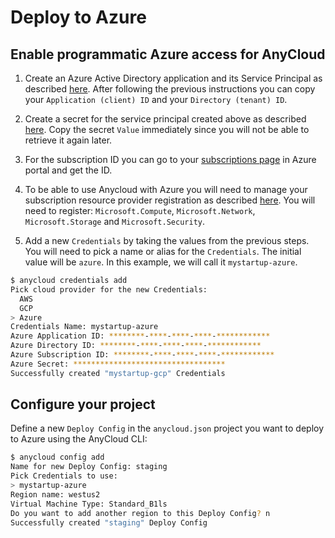 # Deploy to Azure

## Enable programmatic Azure access for AnyCloud

1) Create an Azure Active Directory application and its Service Principal as described [here](https://docs.microsoft.com/en-us/azure/active-directory/develop/howto-create-service-principal-portal). After following the previous instructions you can copy your `Application (client) ID` and your `Directory (tenant) ID`.

2) Create a secret for the service principal created above as described [here](https://docs.microsoft.com/en-us/azure/active-directory/develop/howto-create-service-principal-portal#option-2-create-a-new-application-secret). Copy the secret `Value` immediately since you will not be able to retrieve it again later.

3) For the subscription ID you can go to your [subscriptions page](https://portal.azure.com/#blade/Microsoft_Azure_Billing/SubscriptionsBlade) in Azure portal and get the ID.

4) To be able to use Anycloud with Azure you will need to manage your subscription resource provider registration as described [here](https://docs.microsoft.com/en-us/azure/azure-resource-manager/templates/error-register-resource-provider#solution-3---azure-portal). You will need to register: `Microsoft.Compute`, `Microsoft.Network`, `Microsoft.Storage` and `Microsoft.Security`.

5) Add a new `Credentials` by taking the values from the previous steps. You will need to pick a name or alias for the `Credentials`. The initial value will be `azure`. In this example, we will call it `mystartup-azure`.

```bash
$ anycloud credentials add
Pick cloud provider for the new Credentials:
  AWS
  GCP
> Azure
Credentials Name: mystartup-azure
Azure Application ID: ********-****-****-****-************
Azure Directory ID: ********-****-****-****-************
Azure Subscription ID: ********-****-****-****-************
Azure Secret: **********************************
Successfully created "mystartup-gcp" Credentials
```

## **Configure your project**

Define a new `Deploy Config` in the `anycloud.json` project you want to deploy to Azure using the AnyCloud CLI:

```bash
$ anycloud config add
Name for new Deploy Config: staging
Pick Credentials to use:
> mystartup-azure
Region name: westus2
Virtual Machine Type: Standard_B1ls
Do you want to add another region to this Deploy Config? n
Successfully created "staging" Deploy Config
```